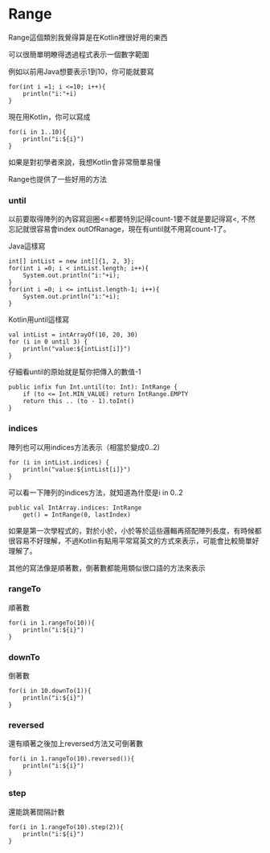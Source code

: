 # Range

Range這個類別我覺得算是在Kotlin裡很好用的東西

可以很簡單明瞭得透過程式表示一個數字範圍

例如以前用Java想要表示1到10，你可能就要寫
```
for(int i =1; i <=10; i++){
    println("i:"+i)
}
```
現在用Kotlin，你可以寫成
```
for(i in 1..10){
    println("i:${i}")
}
```
如果是對初學者來說，我想Kotlin會非常簡單易懂

Range也提供了一些好用的方法

### until
以前要取得陣列的內容寫迴圈<=都要特別記得count-1要不就是要記得寫<, 不然忘記就很容易會index outOfRanage，現在有until就不用寫count-1了。

Java這樣寫
```
int[] intList = new int[]{1, 2, 3};
for(int i =0; i < intList.length; i++){
    System.out.println("i:"+i);
}
for(int i =0; i <= intList.length-1; i++){
    System.out.println("i:"+i);
}
```
Kotlin用until這樣寫
```
val intList = intArrayOf(10, 20, 30)
for (i in 0 until 3) {
    println("value:${intList[i]}")
}
```
仔細看until的原始就是幫你把傳入的數值-1
```
public infix fun Int.until(to: Int): IntRange {
    if (to <= Int.MIN_VALUE) return IntRange.EMPTY
    return this .. (to - 1).toInt()
}
```
### indices
陣列也可以用indices方法表示（相當於變成0..2)
```
for (i in intList.indices) {
    println("value:${intList[i]}")
}
```
可以看一下陣列的indices方法，就知道為什麼是i in 0..2
```
public val IntArray.indices: IntRange
    get() = IntRange(0, lastIndex)
```
如果是第一次學程式的，對於小於，小於等於這些邏輯再搭配陣列長度，有時候都很容易不好理解，不過Kotlin有點用平常寫英文的方式來表示，可能會比較簡單好理解了。

其他的寫法像是順著數，倒著數都能用類似很口語的方法來表示

### rangeTo
順著數
```
for(i in 1.rangeTo(10)){
    println("i:${i}")
}
```
### downTo
倒著數
```
for(i in 10.downTo(1)){
    println("i:${i}")
}
```
### reversed
還有順著之後加上reversed方法又可倒著數
```
for(i in 1.rangeTo(10).reversed()){
    println("i:${i}")
}
```
### step
還能跳著間隔計數
```
for(i in 1.rangeTo(10).step(2)){
    println("i:${i}")
}
```
